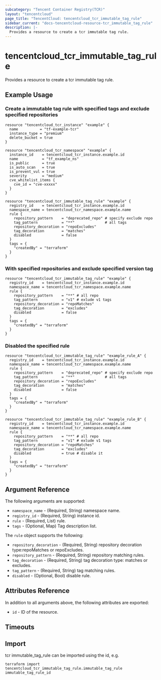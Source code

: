 ```yaml
---
subcategory: "Tencent Container Registry(TCR)"
layout: "tencentcloud"
page_title: "TencentCloud: tencentcloud_tcr_immutable_tag_rule"
sidebar_current: "docs-tencentcloud-resource-tcr_immutable_tag_rule"
description: |-
  Provides a resource to create a tcr immutable tag rule.
---
```


# tencentcloud_tcr_immutable_tag_rule

Provides a resource to create a tcr immutable tag rule.

## Example Usage

### Create a immutable tag rule with specified tags and exclude specified repositories

```hcl
resource "tencentcloud_tcr_instance" "example" {
  name          = "tf-example-tcr"
  instance_type = "premium"
  delete_bucket = true
}

resource "tencentcloud_tcr_namespace" "example" {
  instance_id    = tencentcloud_tcr_instance.example.id
  name           = "tf_example_ns"
  is_public      = true
  is_auto_scan   = true
  is_prevent_vul = true
  severity       = "medium"
  cve_whitelist_items {
    cve_id = "cve-xxxxx"
  }
}

resource "tencentcloud_tcr_immutable_tag_rule" "example" {
  registry_id    = tencentcloud_tcr_instance.example.id
  namespace_name = tencentcloud_tcr_namespace.example.name
  rule {
    repository_pattern    = "deprecated_repo" # specify exclude repo
    tag_pattern           = "**"              # all tags
    repository_decoration = "repoExcludes"
    tag_decoration        = "matches"
    disabled              = false
  }
  tags = {
    "createdBy" = "terraform"
  }
}
```

### With specified repositories and exclude specified version tag

```hcl
resource "tencentcloud_tcr_immutable_tag_rule" "example" {
  registry_id    = tencentcloud_tcr_instance.example.id
  namespace_name = tencentcloud_tcr_namespace.example.name
  rule {
    repository_pattern    = "**" # all repo
    tag_pattern           = "v1" # exlude v1 tags
    repository_decoration = "repoMatches"
    tag_decoration        = "excludes"
    disabled              = false
  }
  tags = {
    "createdBy" = "terraform"
  }
}
```

### Disabled the specified rule

```hcl
resource "tencentcloud_tcr_immutable_tag_rule" "example_rule_A" {
  registry_id    = tencentcloud_tcr_instance.example.id
  namespace_name = tencentcloud_tcr_namespace.example.name
  rule {
    repository_pattern    = "deprecated_repo" # specify exclude repo
    tag_pattern           = "**"              # all tags
    repository_decoration = "repoExcludes"
    tag_decoration        = "matches"
    disabled              = false
  }
  tags = {
    "createdBy" = "terraform"
  }
}

resource "tencentcloud_tcr_immutable_tag_rule" "example_rule_B" {
  registry_id    = tencentcloud_tcr_instance.example.id
  namespace_name = tencentcloud_tcr_namespace.example.name
  rule {
    repository_pattern    = "**" # all repo
    tag_pattern           = "v1" # exlude v1 tags
    repository_decoration = "repoMatches"
    tag_decoration        = "excludes"
    disabled              = true # disable it
  }
  tags = {
    "createdBy" = "terraform"
  }
}
```

## Argument Reference

The following arguments are supported:

* `namespace_name` - (Required, String) namespace name.
* `registry_id` - (Required, String) instance id.
* `rule` - (Required, List) rule.
* `tags` - (Optional, Map) Tag description list.

The `rule` object supports the following:

* `repository_decoration` - (Required, String) repository decoration type:repoMatches or repoExcludes.
* `repository_pattern` - (Required, String) repository matching rules.
* `tag_decoration` - (Required, String) tag decoration type: matches or excludes.
* `tag_pattern` - (Required, String) tag matching rules.
* `disabled` - (Optional, Bool) disable rule.

## Attributes Reference

In addition to all arguments above, the following attributes are exported:

* `id` - ID of the resource.



## Timeouts

<no value>


## Import

tcr immutable_tag_rule can be imported using the id, e.g.

```
terraform import tencentcloud_tcr_immutable_tag_rule.immutable_tag_rule immutable_tag_rule_id
```

